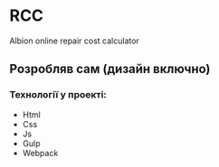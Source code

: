 # RCC
Albion online repair cost calculator
## Розробляв сам (дизайн включно)
### Технології у проекті: 
- Html
- Css
- Js
- Gulp
- Webpack